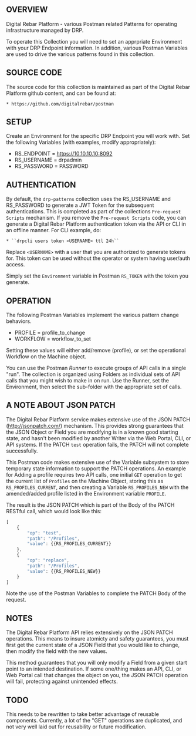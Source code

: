 OVERVIEW
--------

Digital Rebar Platform - various Postman related Patterns for operating infrastructure managed by DRP.

To operate this Collection you will need to set an apprpriate Environment with your DRP Endpoint information.  In addition, various Postman Variables are used to drive the various patterns found in this collection.


SOURCE CODE
-----------

The source code for this collection is maintained as part of the Digital Rebar Platform github content, and can be found at:

	* https://github.com/digitalrebar/postman

SETUP
-----

Create an Environment for the specific DRP Endpoint you will work with.  Set the following Variables (with examples, modify appropriately):

  * RS_ENDPOINT = https://10.10.10.10:8092
  * RS_USERNAME = drpadmin
  * RS_PASSWORD = PASSWORD


AUTHENTICATION
--------------

By default, the ``drp-patterns`` collection uses the RS\_USERNAME and RS\_PASSWORD to generate a JWT Token for the subsequent authentications.  This is completed as part of the collections ``Pre-request Scripts`` mechanism.  If you remove the ``Pre-request Scripts`` code, you can generate a Digital Rebar Platform authentication token via the API or CLI in an offline manner.  For CLI example, do:

	* ``drpcli users token <USERNAME> ttl 24h``

Replace ``<USERNAME>`` with a user that you are authorized to generate tokens for.  This token can be used without the operator or system having user/auth access.

Simply set the ``Environment`` variable in Postman ``RS_TOKEN`` with the token you generate.


OPERATION
---------

The following Postman Variables implement the various pattern change behaviors.

  * PROFILE = profile_to_change
  * WORKFLOW = workflow_to_set

Setting these values will either add/remove (profile), or set the operational Workflow on the Machine object.

You can use the Postman _Runner_ to execute groups of API calls in a single "run".  The collection is organized using Folders as individual sets of API calls that you might wish to make in on run.  Use the Runner, set the Environment, then select the sub-folder with the appropriate set of calls.


A NOTE ABOUT JSON PATCH
-----------------------

The Digital Rebar Platform service makes extensive use of the JSON PATCH (http://jsonpatch.com/) mechanism.  This provides strong guarantees that the JSON Object or Field you are modifying is in a known good starting state, and hasn't been modified by another Writer via the Web Portal, CLI, or API systems.  If the PATCH ``test`` operation fails, the PATCH will not complete successfully.

This Postman code makes extensive use of the Variable subsystem to store temporary state information to support the PATCH operations.  An example for Adding a profile requires two API calls, one initial ``GET`` operation to get the current list of ``Profiles`` on the Machine Object, storing this as ``RS_PROFILES_CURRENT``, and then creating a Variable ``RS_PROFILES_NEW`` with the amended/added profile listed in the Environment variable ``PROFILE``.

The result is the JSON PATCH which is part of the Body of the PATCH RESTful call, which would look like this:

```javascript
[
	{
		"op": "test",
		"path": "/Profiles",
		"value": {{RS_PROFILES_CURRENT}}
	},
	{
		"op": "replace",
		"path": "/Profiles",
		"value": {{RS_PROFILES_NEW}}
	}
]
```

Note the use of the Postman Variables to complete the PATCH Body of the request.


NOTES
-----

The Digital Rebar Platform API relies extensively on the JSON PATCH operations.  This means to insure atomicty and safety guarantees, you must first get the current state of a JSON Field that you would like to change, then modify the field with the new values.

This method guarantees that you will only modify a Field from a given start point to an intended destination.  If some one/thing makes an API, CLI, or Web Portal call that changes the object on you, the JSON PATCH operation will fail, protecting against unintended effects.


TODO
----

This needs to be rewritten to take better advantage of reusable components.  Currently, a lot of the "GET" operations are duplicated, and not very well laid out for reusability or future modification.



